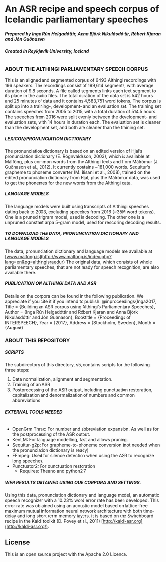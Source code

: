 # An ASR recipe and speech corpus of Icelandic parliamentary speeches
##### Prepared by Inga Rún Helgadóttir, Anna Björk Nikulásdóttir, Róbert Kjaran and Jón Guðnason
##### Created in Reykjavik University, Iceland
#
#
### ABOUT THE ALTHINGI PARLIAMENTARY SPEECH CORPUS

This is an aligned and segmented corpus of 6493 Althingi recordings with 196 speakers. The recordings consist of 199,614 segments, with average duration of 9.8 seconds. A file called segments links each text segment to its place in the audio files. The total duration of the data set is 542 hours and 25 minutes of data and it contains 4,583,751 word tokens.
The corpus is split up into a training-, development- and an evaluation set. The training set contains speeches from 2005 to 2015, with a total duration of 514.5 hours. The speeches from 2016 were split evenly between the development- and evaluation sets, with 14 hours in duration each. The evaluation set is cleaner than the development set, and both are cleaner than the training set.

##### LEXICON/PRONUNCIATION DICTIONARY

The pronunciation dictionary is based on an edited version of Hjal’s pronunciation dictionary (E. Rögnvaldsson, 2003), which is available at Málföng, plus common words from the Althingi texts and from Málrómur (J. Guðnason et al., 2012). It currently contains ~181,000 words. Sequitur’s grapheme to phoneme converter (M. Bisani et al., 2008), trained on the edited pronunciation dictionary from Hjal, plus the Málrómur data, was used to get the phonemes for the new words from the Althingi data. 

##### LANGUAGE MODELS

The language models were built using transcripts of Althingi speeches dating back to 2003, excluding speeches from 2016 (~35M word tokens). One is a pruned trigram model, used in decoding. The other one is a unpruned constant arpa 5-gram model, used for rescoring decoding results. 

##### TO DOWNLOAD THE DATA, PRONUNCIATION DICTIONARY AND LANGUAGE MODELS

The data, pronunciation dictionary and language models are available at [www.malfong.is](http://www.malfong.is/index.php?lang=en&pg=althingisraedur)
The original data, which consists of whole parliamentary speeches, that are not ready for speech recognition, are also available there.

##### PUBLICATION ON ALTHINGI DATA AND ASR #####
Details on the corpora can be found in the following publication. We appreciate if you cite it if you intend to publish.
@inproceedings{Inga2017,
        Title = {Building an ASR corpus using Althingi’s Parliamentary Speeches},
        Author = {Inga Rún Helgadóttir and Róbert Kjaran and Anna Björk Nikulásdóttir and Jón Guðnason},
        Booktitle = {Proceedings of INTERSPEECH},
        Year = {2017},
        Address = {Stockholm, Sweden},
        Month = {August}

### ABOUT THIS REPOSITORY

##### SCRIPTS
The subdirectory of this directory, s5, contains scripts for the following three steps:
1) Data normalization, alignment and segmentation.
2) Training of an ASR
3) Postprocessing of the ASR output, including punctuation restoration, capitalization and denormalization of numbers and common abbreviations


##### EXTERNAL TOOLS NEEDED
#
- OpenGrm Thrax: For number and abbreviation expansion. As well as for the postprocessing of the ASR output.
- KenLM: For language modelling, fast and allows pruning.
- Sequitur-g2p: For grapheme-to-phoneme conversion (not needed when the pronunciation dictionary is ready)
- FFmpeg: Used for silence detection when using the ASR to recognize long speeches.
- Punctuator2:  For punctuation restoration
  - Requires: Theano and python2.7

##### WER RESULTS OBTAINED USING OUR CORPORA AND SETTINGS.

Using this data, pronunciation dictionary and language model, an automatic speech recognizer with a 10.23% word error rate has been developed. This error rate was obtained using an acoustic model based on lattice-free maximum mutual information neural network architecture with both time-delay and long short term memory layers. It is based on the Switchboard recipe in the Kaldi toolkit (D. Povey et al., 2011) [http://kaldi-asr.org](http://kaldi-asr.org/).

License
----
This is an open source project with the Apache 2.0 Licence.
